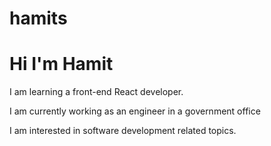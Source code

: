 # hamits

<h1>Hi I'm Hamit</h1>


<p>I am learning a front-end React developer.</p>

<p>I am currently working as an engineer in a government office</p>

<p>I am interested in software development related topics.</p>


